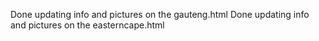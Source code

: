 Done updating info and pictures on the gauteng.html
Done updating info and pictures on the easterncape.html